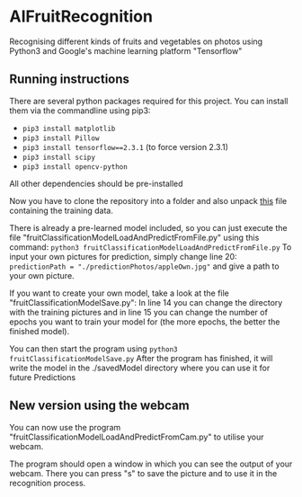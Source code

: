 # AIFruitRecognition
Recognising different kinds of fruits and vegetables on photos using Python3 and Google's machine learning platform "Tensorflow"

## Running instructions
 There are several python packages required for this project.
 You can install them via the commandline using pip3:

- ```pip3 install matplotlib```
- ```pip3 install Pillow```
- ```pip3 install tensorflow==2.3.1``` (to force version 2.3.1)
- ```pip3 install scipy```
- ```pip3 install opencv-python```

All other dependencies should be pre-installed

Now you have to clone the repository into a folder and also unpack [this](https://drive.google.com/file/d/13uA1F6nFLu1g2SXJdvJRoRPEpJeLl5nL/view?usp=sharing) file containing the training data.

 There is already a pre-learned model included, so you can just execute the file "fruitClassificationModelLoadAndPredictFromFile.py" using this command:
```python3 fruitClassificationModelLoadAndPredictFromFile.py```
To input your own pictures for prediction, simply change line 20: ```predictionPath = "./predictionPhotos/appleOwn.jpg"``` and give a path to your own picture.


If you want to create your own model, take a look at the file "fruitClassificationModelSave.py":
In line 14 you can change the directory with the training pictures and
in line 15 you can change the number of epochs you want to train your model for (the more epochs, the better the finished model).

You can then start the program using ```python3 fruitClassificationModelSave.py```
After the program has finished, it will write the model in the ./savedModel directory where you can use it for future Predictions

## New version using the webcam
You can now use the program "fruitClassificationModelLoadAndPredictFromCam.py" to utilise your webcam.

The program should open a window in which you can see the output of your webcam. There you can press "s" to save the picture and to use it in the recognition process.
